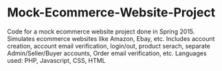 # Mock-Ecommerce-Website-Project
Code for a mock ecommerce website project done in Spring 2015. 
Simulates ecommerce websites like Amazon, Ebay, etc. 
Includes account creation, account email verification, login/out, product serach, separate Admin/Seller/Buyer accounts, Order email verification, etc.
Languages used: PHP, Javascript, CSS, HTML

